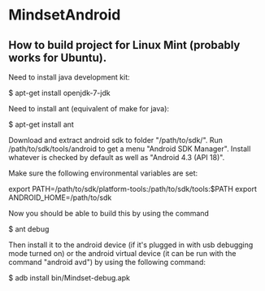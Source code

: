 MindsetAndroid
==============

How to build project for Linux Mint (probably works for Ubuntu).
---

Need to install java development kit:

$ apt-get install openjdk-7-jdk

Need to install ant (equivalent of make for java):

$ apt-get install ant

Download and extract android sdk to folder "/path/to/sdk/". Run /path/to/sdk/tools/android to get a menu "Android SDK Manager". Install whatever is checked by default as well as "Android 4.3 (API 18)".

Make sure the following environmental variables are set:

export PATH=/path/to/sdk/platform-tools:/path/to/sdk/tools:$PATH
export ANDROID_HOME=/path/to/sdk

Now you should be able to build this by using the command

$ ant debug

Then install it to the android device (if it's plugged in with usb debugging mode turned on) or the android virtual device (it can be run with the command "android avd") by using the following command:

$ adb install bin/Mindset-debug.apk 
